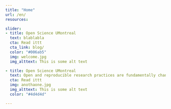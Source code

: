 ```yaml
---
title: "Home"
url: /en/
resources:

slider:
- title: Open Science UMontreal
  text: blablabla
  cta: Read ittt
  cta_link: blog/
  color: "#006ab5"
  img: welcome.jpg
  img_alttext: This is some alt text

- title: Open Science UMontreal
  text: Open and reproducible research practices are fundamentally changing the way in which researchers work. The Open Science UMontreal initiative is hugely exciting as it provides the next generation of researchers with the knowledge and tools to achieve the highest standards of rigour, reproducibility, and transparency in the research they conduct.’
  cta: Read ittt
  img: anothaone.jpg
  img_alttext: This is some alt text
  color: "#4d4d4d"

---
```

